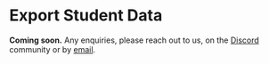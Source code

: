 # Export Student Data

**Coming soon.**
Any enquiries, please reach out to us, on the [Discord](https://discord.subjective.school) community or by [email](mailto:hello@subjective.school).
